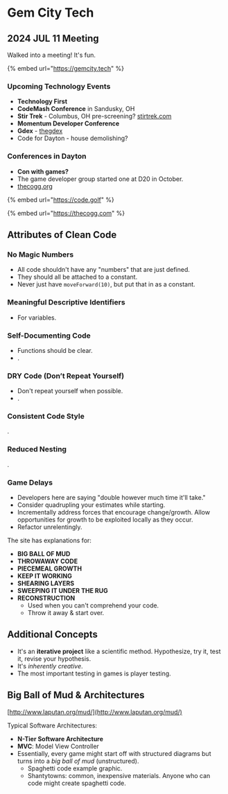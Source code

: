 # Gem City Tech

## 2024 JUL 11 Meeting

Walked into a meeting! It's fun.

{% embed url="https://gemcity.tech" %}

### Upcoming Technology Events

* **Technology First**
* **CodeMash Conference** in Sandusky, OH
* **Stir Trek** - Columbus, OH pre-screening? [stirtrek.com](https://stirtrek.com)
* **Momentum Developer Conference**
* **Gdex** - [thegdex](https://thegdex.com)
* Code for Dayton - house demolishing?

### Conferences in Dayton

* **Con with games?**
* The game developer group started one at D20 in October.
* [thecogg.org](https://thecogg.org)

{% embed url="https://code.golf" %}

{% embed url="https://thecogg.com" %}

## Attributes of Clean Code

### No Magic Numbers

* All code shouldn't have any "numbers" that are just defined.
* They should all be attached to a constant.
* Never just have `moveForward(10)`, but put that in as a constant.

### Meaningful Descriptive Identifiers

* For variables.

### Self-Documenting Code

* Functions should be clear.
* .

### DRY Code (Don’t Repeat Yourself)

* Don't repeat yourself when possible.
* .

### Consistent Code Style

.

### Reduced Nesting

.

### Game Delays

* Developers here are saying "double however much time it'll take."
* Consider quadrupling your estimates while starting.
* Incrementally address forces that encourage change/growth. Allow opportunities for growth to be exploited locally as they occur.
* Refactor unrelentingly.

The site has explanations for:

* **BIG BALL OF MUD**
* **THROWAWAY CODE**
* **PIECEMEAL GROWTH**
* **KEEP IT WORKING**
* **SHEARING LAYERS**
* **SWEEPING IT UNDER THE RUG**
* **RECONSTRUCTION**
  * Used when you can't comprehend your code.
  * Throw it away & start over.

## Additional Concepts

* It's an **iterative project** like a scientific method. Hypothesize, try it, test it, revise your hypothesis.
* It's _inherently creative_.
* The most important testing in games is player testing.

## Big Ball of Mud & Architectures

[http://www.laputan.org/mud/](http://www.laputan.org/mud/)

Typical Software Architectures:

* **N-Tier Software Architecture**
* **MVC**: Model View Controller
* Essentially, every game might start off with structured diagrams but turns into a _big ball of mud_ (unstructured).
  * Spaghetti code example graphic.
  * Shantytowns: common, inexpensive materials. Anyone who can code might create spaghetti code.
